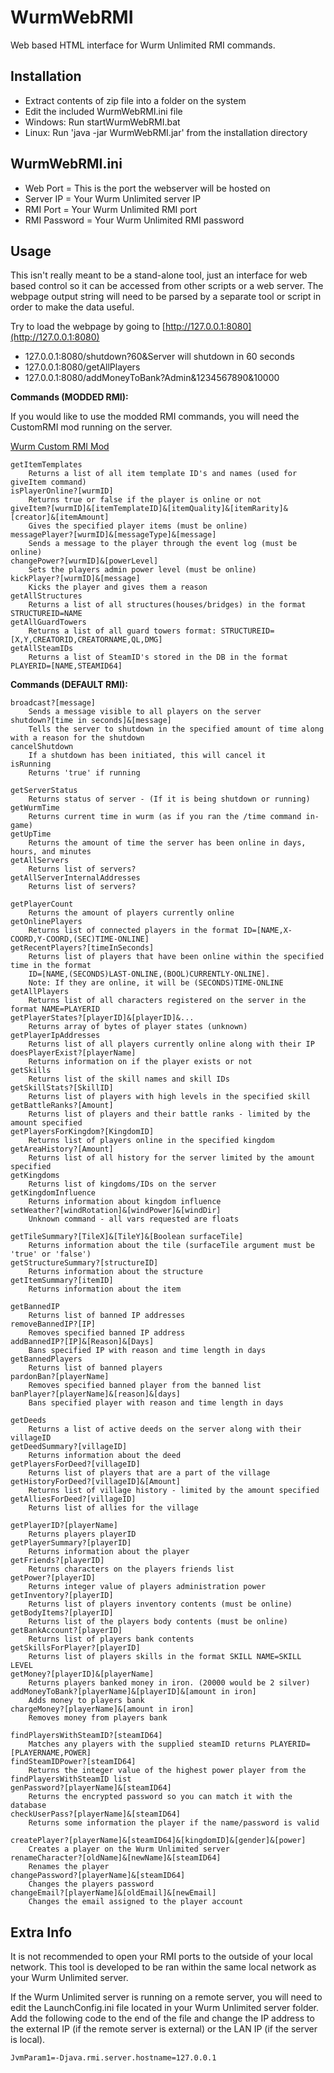 # WurmWebRMI 
Web based HTML interface for Wurm Unlimited RMI commands.

## Installation
* Extract contents of zip file into a folder on the system
* Edit the included WurmWebRMI.ini file
* Windows: Run startWurmWebRMI.bat
* Linux: Run 'java -jar WurmWebRMI.jar' from the installation directory

## WurmWebRMI.ini
* Web Port = This is the port the webserver will be hosted on
* Server IP = Your Wurm Unlimited server IP
* RMI Port = Your Wurm Unlimited RMI port
* RMI Password = Your Wurm Unlimited RMI password

## Usage
This isn't really meant to be a stand-alone tool, just an interface for web based control so it can be accessed from other scripts or a web server. The webpage output string will need to be parsed by a separate tool or script in order to make the data useful.

Try to load the webpage by going to [http://127.0.0.1:8080](http://127.0.0.1:8080)

* 127.0.0.1:8080/shutdown?60&Server will shutdown in 60 seconds
* 127.0.0.1:8080/getAllPlayers
* 127.0.0.1:8080/addMoneyToBank?Admin&1234567890&10000 

**Commands (MODDED RMI):**

If you would like to use the modded RMI commands, you will need the CustomRMI mod running on the server.

[Wurm Custom RMI Mod](https://github.com/Garrett92/WurmRMImod/releases/latest)

```
getItemTemplates
	Returns a list of all item template ID's and names (used for giveItem command)
isPlayerOnline?[wurmID]
	Returns true or false if the player is online or not
giveItem?[wurmID]&[itemTemplateID]&[itemQuality]&[itemRarity]&[creator]&[itemAmount]
	Gives the specified player items (must be online)
messagePlayer?[wurmID]&[messageType]&[message]
	Sends a message to the player through the event log (must be online)
changePower?[wurmID]&[powerLevel]
	Sets the players admin power level (must be online)
kickPlayer?[wurmID]&[message]
	Kicks the player and gives them a reason
getAllStructures
	Returns a list of all structures(houses/bridges) in the format STRUCTUREID=NAME
getAllGuardTowers
	Returns a list of all guard towers format: STRUCTUREID=[X,Y,CREATORID,CREATORNAME,QL,DMG]
getAllSteamIDs
	Returns a list of SteamID's stored in the DB in the format PLAYERID=[NAME,STEAMID64]
```

**Commands (DEFAULT RMI):**

```
broadcast?[message]
	Sends a message visible to all players on the server
shutdown?[time in seconds]&[message]
	Tells the server to shutdown in the specified amount of time along with a reason for the shutdown
cancelShutdown
	If a shutdown has been initiated, this will cancel it
isRunning
	Returns 'true' if running
	
getServerStatus
	Returns status of server - (If it is being shutdown or running)
getWurmTime
	Returns current time in wurm (as if you ran the /time command in-game)
getUpTime
	Returns the amount of time the server has been online in days, hours, and minutes
getAllServers
	Returns list of servers?
getAllServerInternalAddresses
	Returns list of servers?
	
getPlayerCount
	Returns the amount of players currently online
getOnlinePlayers
	Returns list of connected players in the format ID=[NAME,X-COORD,Y-COORD,(SEC)TIME-ONLINE]
getRecentPlayers?[timeInSeconds]
	Returns list of players that have been online within the specified time in the format
	ID=[NAME,(SECONDS)LAST-ONLINE,(BOOL)CURRENTLY-ONLINE].
	Note: If they are online, it will be (SECONDS)TIME-ONLINE
getAllPlayers
	Returns list of all characters registered on the server in the format NAME=PLAYERID
getPlayerStates?[playerID]&[playerID]&...
	Returns array of bytes of player states (unknown)
getPlayerIpAddresses
	Returns list of all players currently online along with their IP
doesPlayerExist?[playerName]
	Returns information on if the player exists or not
getSkills
	Returns list of the skill names and skill IDs
getSkillStats?[SkillID]
	Returns list of players with high levels in the specified skill
getBattleRanks?[Amount]
	Returns list of players and their battle ranks - limited by the amount specified
getPlayersForKingdom?[KingdomID]
	Returns list of players online in the specified kingdom
getAreaHistory?[Amount]
	Returns list of all history for the server limited by the amount specified
getKingdoms
	Returns list of kingdoms/IDs on the server
getKingdomInfluence
	Returns information about kingdom influence
setWeather?[windRotation]&[windPower]&[windDir]
	Unknown command - all vars requested are floats
	
getTileSummary?[TileX]&[TileY]&[Boolean surfaceTile]
	Returns information about the tile (surfaceTile argument must be 'true' or 'false')
getStructureSummary?[structureID]
	Returns information about the structure
getItemSummary?[itemID]
	Returns information about the item

getBannedIP
	Returns list of banned IP addresses
removeBannedIP?[IP]
	Removes specified banned IP address
addBannedIP?[IP]&[Reason]&[Days]
	Bans specified IP with reason and time length in days
getBannedPlayers
	Returns list of banned players
pardonBan?[playerName]
	Removes specified banned player from the banned list
banPlayer?[playerName]&[reason]&[days]
	Bans specified player with reason and time length in days

getDeeds
	Returns a list of active deeds on the server along with their villageID
getDeedSummary?[villageID]
	Returns information about the deed
getPlayersForDeed?[villageID]
	Returns list of players that are a part of the village
getHistoryForDeed?[villageID]&[Amount]
	Returns list of village history - limited by the amount specified
getAlliesForDeed?[villageID]
	Returns list of allies for the village

getPlayerID?[playerName]
	Returns players playerID
getPlayerSummary?[playerID]
	Returns information about the player
getFriends?[playerID]
	Returns characters on the players friends list
getPower?[playerID]
	Returns integer value of players administration power
getInventory?[playerID]
	Returns list of players inventory contents (must be online)
getBodyItems?[playerID]
	Returns list of the players body contents (must be online)
getBankAccount?[playerID]
	Returns list of players bank contents
getSkillsForPlayer?[playerID]
	Returns list of players skills in the format SKILL NAME=SKILL LEVEL
getMoney?[playerID]&[playerName]
	Returns players banked money in iron. (20000 would be 2 silver)
addMoneyToBank?[playerName]&[playerID]&[amount in iron]
	Adds money to players bank
chargeMoney?[playerName]&[amount in iron]
	Removes money from players bank
	
findPlayersWithSteamID?[steamID64]
	Matches any players with the supplied steamID returns PLAYERID=[PLAYERNAME,POWER]
findSteamIDPower?[steamID64]
	Returns the integer value of the highest power player from the findPlayersWithSteamID list
genPassword?[playerName]&[steamID64]
	Returns the encrypted password so you can match it with the database
checkUserPass?[playerName]&[steamID64]
	Returns some information the player if the name/password is valid
	
createPlayer?[playerName]&[steamID64]&[kingdomID]&[gender]&[power]
	Creates a player on the Wurm Unlimited server
renameCharacter?[oldName]&[newName]&[steamID64]
	Renames the player
changePassword?[playerName]&[steamID64]
	Changes the players password
changeEmail?[playerName]&[oldEmail]&[newEmail]
	Changes the email assigned to the player account
```

## Extra Info
It is not recommended to open your RMI ports to the outside of your local network. This tool is developed to be ran within the same local network as your Wurm Unlimited server.

If the Wurm Unlimited server is running on a remote server, you will need to edit the LaunchConfig.ini file located in your Wurm Unlimited server folder. Add the following code to the end of the file and change the IP address to the external IP (if the remote server is external) or the LAN IP (if the server is local).

```
JvmParam1=-Djava.rmi.server.hostname=127.0.0.1
```
